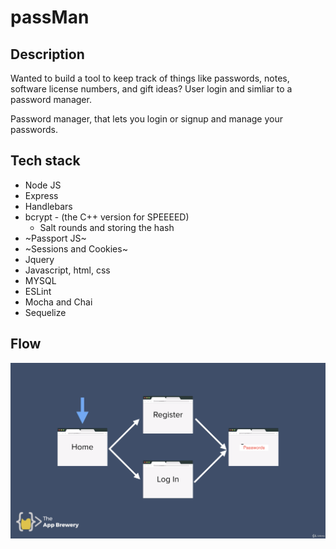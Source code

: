 # passMan

## Description

Wanted to build a tool to keep track of things like passwords, notes, software license numbers, and gift ideas? User login and simliar to a password manager.

Password manager, that lets you login or signup and manage your passwords.

## Tech stack

* Node JS
* Express
* Handlebars
* bcrypt - (the C++ version for SPEEEED)
  * Salt rounds and storing the hash
* ~Passport JS~
* ~Sessions and Cookies~
* Jquery
* Javascript, html, css
* MYSQL
* ESLint
* Mocha and Chai
* Sequelize

## Flow

![screenshot](public/img/app-auth-flow.png)


